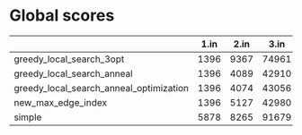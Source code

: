 # Global scores 

| | 1.in | 2.in | 3.in | 4.in | eucledian_fair_salesman_large.in | eucledian_large.in | eucledian_not_regular_only_large.in | eucledian_regular_large.in | fair_salesman_p50_large.in | fair_salesman_p50_medium.in | fair_salesman_p70_large.in | fair_salesman_p70_medium.in | not_regular_only_p20_large.in | not_regular_only_p20_medium.in | not_regular_only_p40_large.in | not_regular_only_p40_medium.in | not_regular_only_p80_large.in | not_regular_only_p80_medium.in | regular_large.in | whirl_large.in |
| --- | --- | --- | --- | --- | --- | --- | --- | --- | --- | --- | --- | --- | --- | --- | --- | --- | --- | --- | --- | --- |
| greedy_local_search_3opt|  1396 |  9367 |  74961 |  199237 |  -1 |  -1 |  -1 |  -1 |  222009 |  120708 |  200632 |  99680 |  796619 |  313452 |  513878 |  14126 |  -1 |  9295 |  527580 |  1.32551e+06 |
| greedy_local_search_anneal|  1396 |  4089 |  42910 |  116564 |  -1 |  -1 |  -1 |  -1 |  39874 |  32078 |  35406 |  26112 |  -1 |  115772 |  -1 |  2992 |  -1 |  3583 |  101868 |  1.32892e+06 |
| greedy_local_search_anneal_optimization|  1396 |  4074 |  43056 |  116930 |  -1 |  -1 |  -1 |  -1 |  48862 |  32245 |  35406 |  24501 |  -1 |  115772 |  -1 |  2992 |  -1 |  3583 |  106677 |  1.32892e+06 |
| new_max_edge_index|  1396 |  5127 |  42980 |  116930 |  -1 |  -1 |  -1 |  -1 |  35901 |  32078 |  28983 |  24268 |  -1 |  115772 |  -1 |  2992 |  -1 |  3583 |  101868 |  1.32892e+06 |
| simple|  5878 |  8265 |  91679 |  216093 |  -1 |  -1 |  -1 |  -1 |  887783 |  302877 |  1.14391e+06 |  346416 |  1.2047e+06 |  366068 |  -1 |  44589 |  -1 |  33064 |  1.2287e+06 |  1.32343e+06 |
